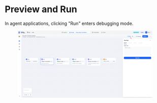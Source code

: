 # Preview and Run

<!-- Fusionworks Agent offers a comprehensive set of execution and debugging features. In conversational applications, clicking "Preview" enters debugging mode. -->

<!-- <figure><img src="/en/.gitbook/assets/guides/workflow/debug_and_preview/preview-and-run/output (7).png" alt=""><figcaption></figcaption></figure> -->

In agent applications, clicking "Run" enters debugging mode.

<figure><img src="/en/.gitbook/assets/guides/workflow/debug_and_preview/preview-and-run/output (1) (5).png" alt=""><figcaption></figcaption></figure>

<!-- Once in debugging mode, you can debug the configured agent using the interface on the right side of the screen.

<figure><img src="/en/.gitbook/assets/guides/workflow/debug_and_preview/preview-and-run/output (2) (3).png" alt=""><figcaption></figcaption></figure> -->
